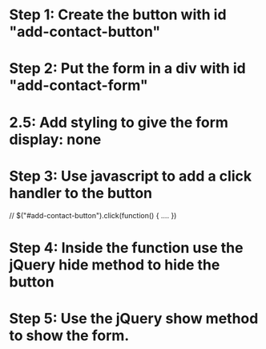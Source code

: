 # Step 1: Create the button with id "add-contact-button"
# Step 2: Put the form in a div with id "add-contact-form"
#   2.5: Add styling to give the form display: none
# Step 3: Use javascript to add a click handler to the button

// $("#add-contact-button").click(function() {
	....
})

# Step 4: Inside the function use the jQuery hide method to hide the button
# Step 5: Use the jQuery show method to show the form.
